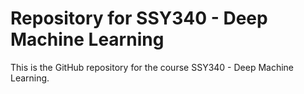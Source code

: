 # Repository for SSY340 - Deep Machine Learning
This is the GitHub repository for the course SSY340 - Deep Machine Learning.


